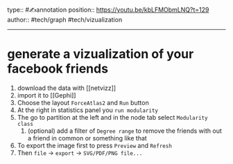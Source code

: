 type:: #✍️annotation
position:: https://youtu.be/kbLFMObmLNQ?t=129
author:: 
#tech/graph #tech/vizualization 

---

# generate a vizualization of your facebook friends
1. download the data with [[netvizz]]
2. import it to [[Gephi]]
3. Choose the layout `ForceAtlas2` and `Run` button
4. At the right in statistics panel you `run modularity`
5. The go to partition at the left and in the node tab select `Modularity class`
	1. (optional) add a filter of `Degree range` to remove the friends with out a friend in common or something like that
6. To export the image first to press `Preview` and `Refresh`
7. Then `file` -> `export` -> `SVG/PDF/PNG file...`